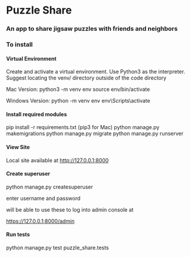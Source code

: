 # Puzzle Share

### An app to share jigsaw puzzles with friends and neighbors

### To install
#### Virtual Environment
Create and activate a virtual environment. Use Python3 as the interpreter. Suggest locating the venv/ directory outside of the code directory

Mac Version:
python3 -m venv env
source env/bin/activate

Windows Version:
python -m venv env
env\Scripts\activate

#### Install required modules
pip install -r requirements.txt (pip3 for Mac)
python manage.py makemigrations
python manage.py migrate
python manage.py runserver

#### View Site
Local site available at http://127.0.0.1:8000

#### Create superuser
python manage.py createsuperuser

enter username and password

will be able to use these to log into admin console at

https://127.0.0.1:8000/admin

#### Run tests
python manage.py test puzzle_share.tests
